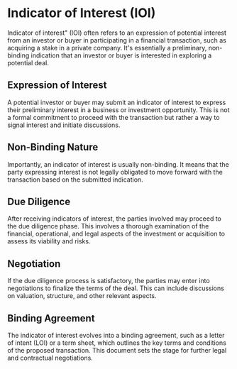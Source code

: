 # Indicator of Interest (IOI)
Indicator of interest" (IOI) often refers to an expression of potential interest from an investor or buyer in participating in a financial transaction, such as acquiring a stake in a private company. It's essentially a preliminary, non-binding indication that an investor or buyer is interested in exploring a potential deal.

## Expression of Interest
A potential investor or buyer may submit an indicator of interest to express their preliminary interest in a business or investment opportunity. This is not a formal commitment to proceed with the transaction but rather a way to signal interest and initiate discussions.
## Non-Binding Nature
Importantly, an indicator of interest is usually non-binding. It means that the party expressing interest is not legally obligated to move forward with the transaction based on the submitted indication.
## Due Diligence
After receiving indicators of interest, the parties involved may proceed to the due diligence phase. This involves a thorough examination of the financial, operational, and legal aspects of the investment or acquisition to assess its viability and risks.
## Negotiation
If the due diligence process is satisfactory, the parties may enter into negotiations to finalize the terms of the deal. This can include discussions on valuation, structure, and other relevant aspects.
## Binding Agreement
The indicator of interest evolves into a binding agreement, such as a letter of intent (LOI) or a term sheet, which outlines the key terms and conditions of the proposed transaction. This document sets the stage for further legal and contractual negotiations.
